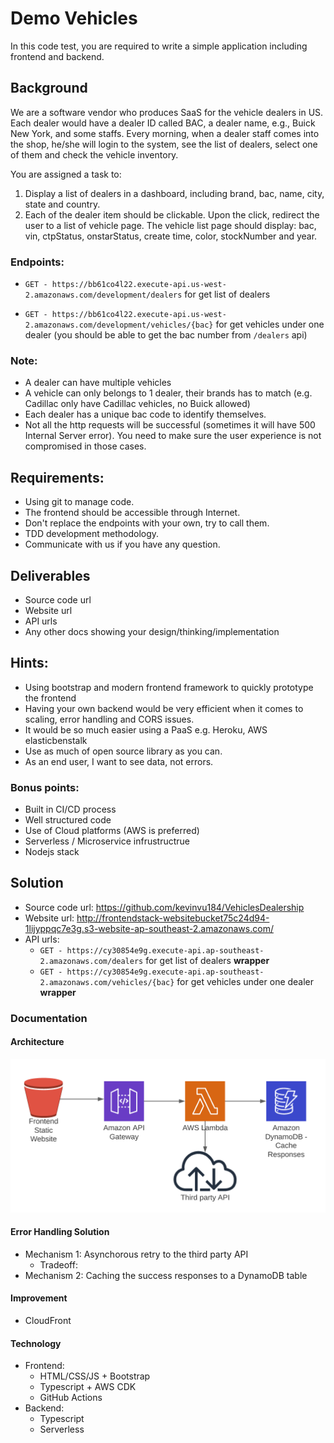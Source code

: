 # Demo Vehicles

In this code test, you are required to write a simple application including frontend and backend. 

## Background

We are a software vendor who produces SaaS for the vehicle dealers in US.
Each dealer would have a dealer ID called BAC, a dealer name, e.g., Buick New York, and some staffs.
Every morning, when a dealer staff comes into the shop, he/she will login to the system, see the list of dealers, select one of them and check the vehicle inventory.

You are assigned a task to:

1.  Display a list of dealers in a dashboard, including brand, bac, name, city, state and country.
2.  Each of the dealer item should be clickable. Upon the click, redirect the user to a list of vehicle page. The vehicle list page should display: bac, vin, ctpStatus, onstarStatus, create time, color, stockNumber and year.

### Endpoints:
- `GET - https://bb61co4l22.execute-api.us-west-2.amazonaws.com/development/dealers`
for get list of dealers

- `GET - https://bb61co4l22.execute-api.us-west-2.amazonaws.com/development/vehicles/{bac}`
for get vehicles under one dealer (you should be able to get the bac number from `/dealers` api)


### Note:
- A dealer can have multiple vehicles
- A vehicle can only belongs to 1 dealer, their brands has to match (e.g. Cadillac only have Cadillac vehicles, no Buick allowed)
- Each dealer has a unique bac code to identify themselves.
- Not all the http requests will be successful (sometimes it will have 500 Internal Server error). You need to make sure the user experience is not compromised in those cases.


## Requirements:
- Using git to manage code.
- The frontend should be accessible through Internet.
- Don't replace the endpoints with your own, try to call them.
- TDD development methodology.
- Communicate with us if you have any question.

## Deliverables
- Source code url
- Website url
- API urls
- Any other docs showing your design/thinking/implementation

## Hints:
- Using bootstrap and modern frontend framework to quickly prototype the frontend
- Having your own backend would be very efficient when it comes to scaling, error handling and CORS issues.
- It would be so much easier using a PaaS e.g. Heroku, AWS elasticbenstalk
- Use as much of open source library as you can.
- As an end user, I want to see data, not errors.

### Bonus points:
- Built in CI/CD process
- Well structured code
- Use of Cloud platforms (AWS is preferred)
- Serverless / Microservice infrustructrue
- Nodejs stack

## Solution
- Source code url: https://github.com/kevinvu184/VehiclesDealership
- Website url: http://frontendstack-websitebucket75c24d94-1lijyppqc7e3g.s3-website-ap-southeast-2.amazonaws.com/
- API urls:
  - `GET - https://cy30854e9g.execute-api.ap-southeast-2.amazonaws.com/dealers`
for get list of dealers **wrapper**
  - `GET - https://cy30854e9g.execute-api.ap-southeast-2.amazonaws.com/vehicles/{bac}`
for get vehicles under one dealer **wrapper**

### Documentation
#### Architecture
![Architecture](./assets/architecture.png)
#### Error Handling Solution
- Mechanism 1: Asynchorous retry to the third party API
  - Tradeoff:
- Mechanism 2: Caching the success responses to a DynamoDB table
#### Improvement
- CloudFront
#### Technology
- Frontend: 
  - HTML/CSS/JS + Bootstrap
  - Typescript + AWS CDK
  - GitHub Actions
- Backend:
  - Typescript
  - Serverless